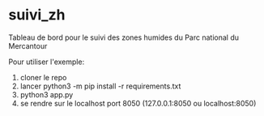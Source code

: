 # suivi_zh
Tableau de bord pour le suivi des zones humides du Parc national du Mercantour

Pour utiliser l'exemple:

1) cloner le repo
2) lancer python3 -m pip install -r requirements.txt
3) python3 app.py
4) se rendre sur le localhost port 8050 (127.0.0.1:8050 ou localhost:8050)
